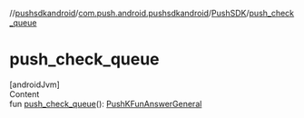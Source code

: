 //[pushsdkandroid](../../index.md)/[com.push.android.pushsdkandroid](../index.md)/[PushSDK](index.md)/[push_check_queue](push_check_queue.md)



# push_check_queue  
[androidJvm]  
Content  
fun [push_check_queue](push_check_queue.md)(): [PushKFunAnswerGeneral](../../com.push.android.pushsdkandroid.core/-push-k-fun-answer-general/index.md)  



